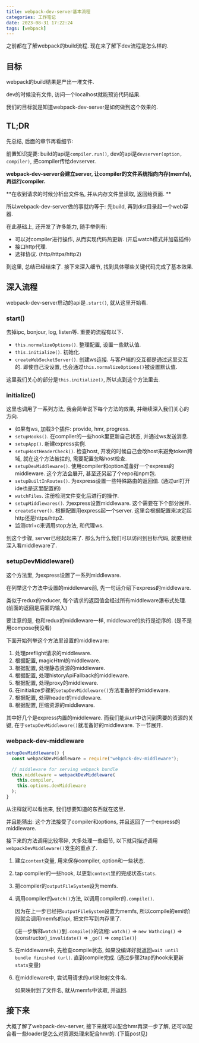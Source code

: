 ```yaml
---
title: webpack-dev-server基本流程
categories: 工作笔记
date: 2023-08-31 17:22:24
tags: [webpack]
---
```

之前都在了解webpack的build流程. 现在来了解下dev流程是怎么样的.

<!--more-->

## 目标

webpack的build结果是产出一堆文件. 

dev的时候没有文件, 访问一个localhost就能预览代码结果.

我们的目标就是知道webpack-dev-server是如何做到这个效果的.

## TL;DR

先总结, 后面的章节再看细节:

前置知识提要: build的api是`compiler.run()`, dev的api是`devserver(option, compiler)`, 把compiler传给devserver.

**webpack-dev-server会建立server, 让compiler的文件系统指向内存(memfs), 再运行compiler.**

**在收到请求的时候分析出文件名, 并从内存文件里读取, 返回给页面. **

所以webpack-dev-server做的事就约等于: 先build, 再到dist目录起一个web容器.

在此基础上, 还开发了许多能力, 随手举例有: 

+ 可以对compiler进行操作, 从而实现代码热更新. (开启watch模式并加载插件)
+ 接口http代理.
+ 选择协议. (http/https/http2)

到这里, 总结已经结束了. 接下来深入细节, 找到具体哪些关键代码完成了基本效果.

## 深入流程

webpack-dev-server启动的api是`.start()`, 就从这里开始看.

### start()

去掉ipc, bonjour, log, listen等. 重要的流程有以下.

+ `this.normalizeOptions()`. 整理配置, 设置一些默认值.
+ `this.initialize()`. 初始化.
+ `createWebSocketServer()`. 创建ws连接. 与客户端的交互都是通过这里交互的. 即使自己没设置, 也会通过`this.normalizeOptions()`被设置默认值.

这里我们关心的部分是`this.initialize()`, 所以点到这个方法里去.

### initialize()

这里也调用了一系列方法, 我会简单说下每个方法的效果, 并继续深入我们关心的方向.

+ 如果有ws, 加载3个插件: provide, hmr, progress.
+ `setupHooks()`. 在compiler的一些hook里更新自己状态, 并通过ws发送消息.
+ `setupApp()`. 新建express实例.
+ `setupHostHeaderCheck()`. 检查host, 开发的时候自己会改host来避免token跨域, 就在这个方法被拦的, 需要配置忽略host检查.
+ `setupDevMiddleware()`. 使用compiler和option准备好一个express的middleware. 这个方法会展开, 甚至还另起了个repo和npm包.
+ `setupBuiltInRoutes()`. 为express设置一些特殊路由的返回值. (通过url打开ide也是这里配置的)
+ `watchFiles`. 注册检测文件变化后进行的操作.
+ `setupMiddlewares()`. 为express设置middleware. 这个需要在下个部分展开.
+ `createServer()`. 根据配置用express起一个server. 这里会根据配置来决定起http还是https/http2.
+ 监测ctrl+c来调用stop方法, 和代理ws.

到这个步骤, server已经起起来了. 那么为什么我们可以访问到目标代码, 就要继续深入看middleware了.

### setupDevMiddleware()

这个方法里, 为express设置了一系列middleware.

在列举这个方法中设置的middleware前, 先一句话介绍下express的middleware.

类似于redux的reducer, 每个请求的返回值会经过所有middleware瀑布式处理. (前面的返回是后面的输入)

要注意的是, 也和redux的middleware一样, middleware的执行是逆序的. (是不是用compose我没看)

下面开始列举这个方法里设置的middleware:

1. 处理preflight请求的middleware.
2. 根据配置, magicHtml的middleware.
3. 根据配置, 处理静态资源的middleware.
4. 根据配置, 处理historyApiFallback的middleware.
5. 根据配置, 处理proxy的middleware.
6. 在initialize步骤的`setupDevMiddleware()`方法准备好的middleware.
7. 根据配置, 处理header的middleware.
8. 根据配置, 压缩资源的middleware.

其中好几个是express内置的middleware. 而我们能从url中访问到需要的资源的关键, 在于`setupDevMiddleware()`就准备好的middleware. 下一节展开.

### webpack-dev-middleware

```js
setupDevMiddleware() {
  const webpackDevMiddleware = require("webpack-dev-middleware");

  // middleware for serving webpack bundle
  this.middleware = webpackDevMiddleware(
    this.compiler,
    this.options.devMiddleware
  );
}
```

从注释就可以看出来, 我们想要知道的东西就在这里.

并且能猜出: 这个方法接受了compiler和options, 并且返回了一个express的middleware.

接下来的方法调用比较零碎, 大多处理一些细节, 以下就只描述调用`webpackDevMiddleware()`发生的重点了.

1. 建立`context`变量, 用来保存compiler, option和一些状态.

2. tap compiler的一些hook, 以更新`context`里的完成状态`stats`.

3. 把compiler的`outputFileSystem`设为memfs.

4. 调用compiler的`watch()`方法, 以调用compiler的`.compile()`. 

   因为在上一步已经把`outputFileSystem`设置为memfs, 所以compile的emit阶段就会调用memfs的api, 把文件写到内存里了.

   (进一步解释`watch()`到`.compile()`的流程: `watch()` =>  `new Wathcing()` => (constructor)`_invalidate()` => `_go()` => `compile()`)

5. 在middleware中, 先检查compile状态, 如果没编译好就返回`wait until bundle finished (url)`. 直到compile完成. (通过步骤2tap的hook来更新`stats`变量)

6. 在middleware中, 尝试用请求的url来映射文件名.

   如果映射到了文件名, 就从memfs中读取, 并返回.

## 接下来

大概了解了webpack-dev-server, 接下来就可以配合hmr再深一步了解, 还可以配合看一些loader是怎么对资源处理来配合hmr的. (下篇post见)
